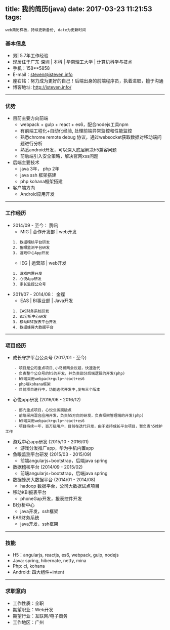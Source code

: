 title: 我的简历(java)
date: 2017-03-23 11:21:53
tags:
---
```
web简历样板，持续更新备份, date为更新时间
```

<!--more-->

### 基本信息
* 男| 5.7年工作经验
* 现居住于广东 深圳 | 本科 | 华南理工大学 | 计算机科学与技术
* 手机：158**5858
* E-mail：steven@isteven.info
* 座右铭：努力成为更好的自己！后端出身的前端程序员，执着进取，擅于沟通
* 博客地址: http://isteven.info/ 
---
### 优势
* 目前主要方向前端
    - webpack + gulp + react + es6，配合nodejs工具npm
    - 有前端工程化+自动化经验, 处理前端异常监控和性能监控
    - 熟悉chrome remote debug 协议，通过websocket获取数据对移动端问题进行分析
    - 熟悉android开发，可以深入底层解决h5兼容问题
    - 前后端引入安全策略，解决官网xss问题
* 后端主要技术
    - java 3年， php 2年
    - java ssh 框架搭建
    - php kohana框架搭建
* 客户端方向
    - Android应用开发
---
### 工作经历
* 2014/09 - 至今： 腾讯
    - MIG | 合作开发部 | web开发
    ```
    1. 数据稽核平台研发
    2. 鱼眼监测平台研发
    3. 游戏中心App开发
    ```
    - IEG | 运营部 | web开发
    ```
    1. 游戏内置开发
    2. 心悦App研发
    3. 家长监控公众号
    ```
* 2011/07 - 2014/08： 金蝶
    - EAS | BI事业部 | Java开发
    ```
    1. EAS财务系统研发
    2. BI分析中心研发
    3. 移动KBI报表平台开发
    4. 数据蜂房大数据平台
    ```
---
### 项目经历
* 成长守护平台公众号 (2017/01 - 至今)
```
    - 项目是公司重点项目,小马哥两会议题，快速迭代
    - 负责整个公众号的h5的开发，并负责部分后端逻辑的开发(php)
    - h5端采用webpack+gulp+react+es6
    - php端kohana框架
    - 目前项目进行中，功能迭代开发中,发布三个版本
```
* 心悦app研发 (2016/06 - 2016/12)
```
    - 部门重点项目，心悦业务突破点
    - 前端采用混合应用开发，负责h5方向的研发，负责框架管理端的开发(php)
    - h5端采用webpack+gulp+react+es6
    - 项目持续一年，百万级用户，目前在迭代开发，由于支持成长平台项目，暂负责h5维护工作
```
* 游戏中心app研发 (2015/10 - 2016/01)
    - 游戏分发推广app，华为手机内置app   
* 鱼眼监测平台研发 (2015/03 - 2015/09)
    - 前端angularjs+bootstrap，后端java spring
* 数据稽核平台 (2014/09 - 2015/02)
    - 前端angularjs+bootstrap，后端java spring
* 数据蜂房大数据平台 (2014/01 - 2014/08)
    - hadoop 数据平台，公司大数据试点项目
* 移动KBI报表平台
    - phoneGap开发，报表控件开发
* BI分析中心
    - java开发，ssh框架
* EAS财务系统
    - java开发，ssh框架
---
### 技能
* H5：angularjs, reactjs, es6, webpack, gulp, nodejs
* Java: spring, hibernate, netty, mina
* Php: ci, kohana
* Android: 四大组件+intent
---
### 求职意向
* 工作性质：全职
* 期望职业：Web开发
* 期望行业：互联网/电子商务
* 工作地区：广州